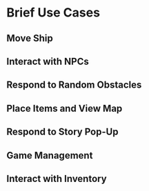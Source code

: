 # Brief Use Cases

## Move Ship

## Interact with NPCs

## Respond to Random Obstacles

## Place Items and View Map

## Respond to Story Pop-Up

## Game Management

## Interact with Inventory


